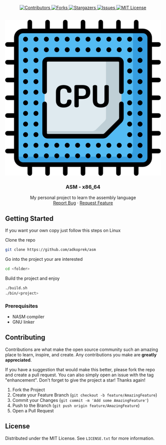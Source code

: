<a name="readme-top"></a>

<p align="center">
  <a href="https://github.com/adkoprek/asm/graphs/contributors">
	  <img src="https://img.shields.io/github/contributors/adkoprek/asm.svg?style=for-the-badge" alt="Contributors">
  </a>
  <a href="https://github.com/adkoprek/asm/network/members">
	  <img src="https://img.shields.io/github/forks/adkoprek/asm.svg?style=for-the-badge" alt="Forks">
  </a>
  <a href="https://github.com/adkoprek/asm/stargazers">
	  <img src="https://img.shields.io/github/stars/adkoprek/asm.svg?style=for-the-badge" alt="Stargazers">
  </a>
  <a href="https://github.com/adkoprek/asm/issues">
	  <img src="https://img.shields.io/github/issues/adkoprek/asm.svg?style=for-the-badge" alt="Issues">
  </a>
  <a href="https://github.com/adkoprek/asm/blob/master/LICENSE.txt">
	  <img src="https://img.shields.io/github/license/adkoprek/asm.svg?style=for-the-badge" alt="MIT License">
  </a>
</p>

<br />
<div align="center">
  <a href="https://github.com/adkoprek/asm">
    <img src="assets/icon.png" alt="Logo">
  </a>

  <h3 align="center">ASM - x86_64</h3>

  <p align="center">
    My personal project to learn the assembly language
    <br />
    <a href="https://github.com/adkoprek/BCrypt/issues/new?labels=bug&template=bug-report---.md">Report Bug</a>
    ·
    <a href="https://github.com/adkoprek/BCrypt/issues/new?labels=enhancement&template=feature-request---.md">Request Feature</a>
  </p>
</div>

<!-- GETTING STARTED -->
## Getting Started

If you want your own copy just follow this steps on Linux

Clone the repo
```bash
git clone https://github.com/adkoprek/asm
```

Go into the project your are interested
```bash
cd <folder>
```

Build the project and enjoy
```bash
./build.sh
./bin/<project>
```

### Prerequisites

  - NASM compiler
  - GNU linker

## Contributing

Contributions are what make the open source community such an amazing place to learn, inspire, and create. Any contributions you make are **greatly appreciated**.

If you have a suggestion that would make this better, please fork the repo and create a pull request. You can also simply open an issue with the tag "enhancement".
Don't forget to give the project a star! Thanks again!

1. Fork the Project
2. Create your Feature Branch (`git checkout -b feature/AmazingFeature`)
3. Commit your Changes (`git commit -m 'Add some AmazingFeature'`)
4. Push to the Branch (`git push origin feature/AmazingFeature`)
5. Open a Pull Request

## License

Distributed under the MIT License. See `LICENSE.txt` for more information.
